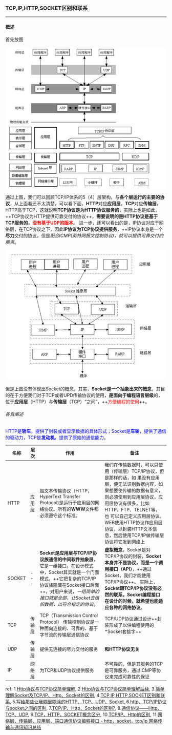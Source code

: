 ### TCP,IP,HTTP,SOCKET区别和联系
***
#### 概述
首先放图

![o_TCP,IP,HTTP,SOCKET区别和联系2](../../images/o_TCP,IP,HTTP,SOCKET区别和联系2.png)

通过上图，我们可以回顾TCP/IP体系的5（4）层架构，与**各个层运行的主要的协议**，从上面看还不太清楚，可以看下面，**HTTP**对应**应用层**，**TCP**对应**传输层**，HTTP高于TCP，这就说明**TCP协议是为HTTP协议服务的**，实际上也是如此，++TCP协议为HTTP提供可靠交付的协议++，**需要说明的是HTTP协议是基于TCP服务的，<font color=red>没有基于UDP的版本</font>**。
进一步，还可以看出的是，IP协议对应于网络层，在TCP协议之下，因此**IP协议为TCP协议提供服务**，++IP协议本身是一个**尽力**交付的协议，但是*配合ICMP(英特网报文控制协议)，就可以提供可靠交付的服务*。

![o_TCP,IP,HTTP,SOCKET区别和联系](../../images/o_TCP,IP,HTTP,SOCKET区别和联系.png)

但是上图没有体现出Socket的概念，其实，**Socket是一个抽象出来的概念**，其目的在于方便我们对于TCP或者UPD传输协议的使用，**是面向于编程语言层级**的，位于**应用层**（HTTP）与**传输层**（TCP）“之间”，++<font color=red>方便编程的使用</font>++。

###### 各自阐述
<font color=Blue>HTTP是**轿车**，提供了封装或者显示数据的具体形式；Socket是**车轮**，提供了通信的驱动力，TCP是**发动机**，提供了原始的通信能力</font>。

| 名称 | 层次 | 作用 | 备注 |
|--------|--------|--------|--------|
|  HTTP      |   应用层     |  超文本传输协议（HTTP，HyperText Transfer Protocol)是运行于应用层的网络协议。所有的**WWW**文件都必须遵守这个标准。 |   我们在传输数据时，可以只使用（传输层）TCP/IP协议，但是那样的话，如 果没有应用层，便无法识别数据内容，如果想要使传输的数据有意义，则必须使用到应用层协议，应用层协议有很多，比如HTTP、FTP、TELNET等，也 可以自己定义应用层协议。WEB使用HTTP协议作应用层协议，以封装HTTP文本信息，然后使用TCP/IP做传输层协议将它发到网络上     |
|  SOCKET    |   \-\-\-    |  **Socket是应用层与TCP/IP协议族通信的中间软件抽象层**，它是一组接口。在设计模式中，Socket其实就是一个门面模式，++它把复杂的TCP/IP协议族隐藏在Socket接口后面++，对用户来说，*一组简单的接口就是全部，让Socket去组织数据，以符合指定的协议*。      |   **虚拟概念**，Socket是对TCP/IP协议的封装，**Socket本身并不是协议，而是一个调用接口（API）**，++通过Socket，我们才能使用TCP/IP协议++。 实际上，**Socket跟TCP/IP协议没有必然的联系，Socket编程接口在设计的时候，就希望也能适应各种的网络协议**。    |
|  TCP      |  传输层      |  TCP（Transmission Control Protocol） 传输控制协议是一种面向连接的、可靠的、基于字节流的传输层通信协议 |  TCP/UDP协议通过设计++封装形成了以供编程使用的*Socket套接字++     |
|  UDP      |  传输层      |  提供无连接的尽力交付的服务    |  **和HTTP协议无关**      |
|  IP       |  网络层      |  为TCP和UDP协议提供服务      |  不可靠的，但是其服务的TCP是可靠服务，通过ICMP等协议来完成可靠性的保证  |


ref:
1.[Http协议与TCP协议简单理解](http://blog.csdn.net/sundacheng1989/article/details/28239711), 2.[Http协议与TCP协议简单理解后续](http://blog.csdn.net/sundacheng1989/article/details/52437128), 3.[简单理解Socket及TCP/IP、Http、Socket的区别](http://blog.csdn.net/jenminzhang/article/details/47017741), 4.[TCP,IP,HTTP,SOCKET区别和联系](http://www.cnblogs.com/lavenderone/archive/2011/10/14/2212523.html), 5.[写给那些让我糊里糊涂的HTTP、TCP、UDP、Socket](http://blog.csdn.net/xijiaohuangcao/article/details/6105623), 6.[http、TCP/IP协议与socket之间的区别](http://www.cnblogs.com/iOS-mt/p/4264675.html), 7.[TCP/IP、Http、Socket的区别?](https://www.zhihu.com/question/39541968), 8.[通信协议——Http、TCP、UDP](2867720), 9.[TCP，HTTP，SOCKET概念区分](http://blog.csdn.net/zhongguomin/article/details/6052319), 10.[TCP/IP、Http的区别](http://www.cnblogs.com/renyuan/archive/2013/01/19/2867720.html), 11.[网络层、传输层、应用层、端口通信协议编程接口 - http，socket，tcp/ip 网络传输与通讯知识总结](http://www.cnblogs.com/dev-xp/p/5714833.html)